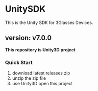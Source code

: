 # UnitySDK
This is the Unity SDK for 3Glasses Devices.

## version: v7.0.0

**This repository is Unity3D project**

### Quick Start
  1. download latest releases zip
  2. unzip the zip file
  3. use Unity3D open this project
